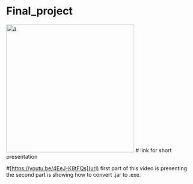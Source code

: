 # Final_project

<img width="340" alt="д" src="https://user-images.githubusercontent.com/73099449/117708738-d7698080-b1d8-11eb-9ad4-68780d97b320.PNG">
# link for short presentation


#[https://youtu.be/4EeJ-K8tFQs](url)
first part of this video is presenting the second part is showing how to convert .jar to .exe.
